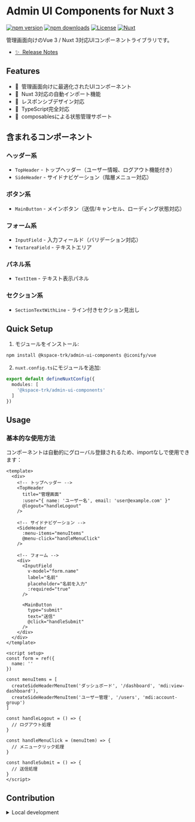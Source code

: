 # Admin UI Components for Nuxt 3

[![npm version][npm-version-src]][npm-version-href]
[![npm downloads][npm-downloads-src]][npm-downloads-href]
[![License][license-src]][license-href]
[![Nuxt][nuxt-src]][nuxt-href]

管理画面向けのVue 3 / Nuxt 3対応UIコンポーネントライブラリです。

- [✨ &nbsp;Release Notes](/CHANGELOG.md)

## Features

- 🎨 &nbsp;管理画面向けに最適化されたUIコンポーネント
- 🔧 &nbsp;Nuxt 3対応の自動インポート機能
- 📱 &nbsp;レスポンシブデザイン対応
- 🎯 &nbsp;TypeScript完全対応
- 🌙 &nbsp;composablesによる状態管理サポート

## 含まれるコンポーネント

### ヘッダー系
- `TopHeader` - トップヘッダー（ユーザー情報、ログアウト機能付き）
- `SideHeader` - サイドナビゲーション（階層メニュー対応）

### ボタン系
- `MainButton` - メインボタン（送信/キャンセル、ローディング状態対応）

### フォーム系
- `InputField` - 入力フィールド（バリデーション対応）
- `TextareaField` - テキストエリア

### パネル系
- `TextItem` - テキスト表示パネル

### セクション系
- `SectionTextWithLine` - ライン付きセクション見出し

## Quick Setup

1. モジュールをインストール:

```bash
npm install @kspace-trk/admin-ui-components @iconify/vue
```

2. `nuxt.config.ts`にモジュールを追加:

```typescript
export default defineNuxtConfig({
  modules: [
    '@kspace-trk/admin-ui-components'
  ]
})
```

## Usage

### 基本的な使用方法

コンポーネントは自動的にグローバル登録されるため、importなしで使用できます：

```vue
<template>
  <div>
    <!-- トップヘッダー -->
    <TopHeader 
      title="管理画面"
      :user="{ name: 'ユーザー名', email: 'user@example.com' }"
      @logout="handleLogout"
    />
    
    <!-- サイドナビゲーション -->
    <SideHeader 
      :menu-items="menuItems"
      @menu-click="handleMenuClick"
    />
    
    <!-- フォーム -->
    <div>
      <InputField
        v-model="form.name"
        label="名前"
        placeholder="名前を入力"
        :required="true"
      />
      
      <MainButton 
        type="submit"
        text="送信"
        @click="handleSubmit"
      />
    </div>
  </div>
</template>

<script setup>
const form = ref({
  name: ''
})

const menuItems = [
  createSideHeaderMenuItem('ダッシュボード', '/dashboard', 'mdi:view-dashboard'),
  createSideHeaderMenuItem('ユーザー管理', '/users', 'mdi:account-group')
]

const handleLogout = () => {
  // ログアウト処理
}

const handleMenuClick = (menuItem) => {
  // メニュークリック処理
}

const handleSubmit = () => {
  // 送信処理
}
</script>
```

## Contribution

<details>
  <summary>Local development</summary>
  
  ```bash
  # Install dependencies
  npm install
  
  # Generate type stubs
  npm run dev:prepare
  
  # Develop with the playground
  npm run dev
  
  # Build the playground
  npm run dev:build
  
  # Run ESLint
  npm run lint
  
  # Run Vitest
  npm run test
  npm run test:watch
  
  # Release new version
  npm run release
  ```

</details>


<!-- Badges -->
[npm-version-src]: https://img.shields.io/npm/v/@kspace-trk/admin-ui-components/latest.svg?style=flat&colorA=020420&colorB=00DC82
[npm-version-href]: https://npmjs.com/package/@kspace-trk/admin-ui-components

[npm-downloads-src]: https://img.shields.io/npm/dm/@kspace-trk/admin-ui-components.svg?style=flat&colorA=020420&colorB=00DC82
[npm-downloads-href]: https://npm.chart.dev/@kspace-trk/admin-ui-components

[license-src]: https://img.shields.io/npm/l/@kspace-trk/admin-ui-components.svg?style=flat&colorA=020420&colorB=00DC82
[license-href]: https://npmjs.com/package/@kspace-trk/admin-ui-components

[nuxt-src]: https://img.shields.io/badge/Nuxt-020420?logo=nuxt.js
[nuxt-href]: https://nuxt.com
